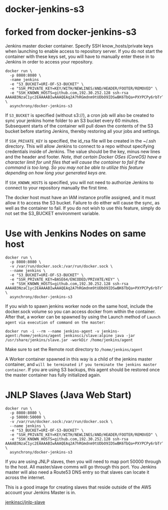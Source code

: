 # docker-jenkins-s3
# forked from docker-jenkins-s3

Jenkins master docker container. Specify SSH know_hosts/private keys when launching to enable access to repository server. If you do not start the container with these keys set, you will have to manually enter these in to Jenkins in order to access your repository.

```
docker run \
  -p 8080:8080 \
  -name jenkins
  -e "S3_BUCKET=URI-OF-S3-BUCKET" \
  -e "SSH_PRIVATE_KEY=KEY/WITH/NEWLINES/AND/HEADER/FOOTER/REMOVED" \
  -e "SSH_KNOWN_HOSTS=github.com,192.30.252.128 ssh-rsa AAAAB3NzaC1yc2EAAAABIwAAAQEAq2A7hRGmdnm9tUDbO9IDSwBK6TbQa+PXYPCPy6rbTrTtw7PHkccKrpp0yVhp5HdEIcKr6pLlVDBfOLX9QUsyCOV0wzfjIJNlGEYsdlLJizHhbn2mUjvSAHQqZETYP81eFzLQNnPHt4EVVUh7VfDESU84KezmD5QlWpXLmvU31/yMf+Se8xhHTvKSCZIFImWwoG6mbUoWf9nzpIoaSjB+weqqUUmpaaasXVal72J+UX2B+2RPW3RcT0eOzQgqlJL3RKrTJvdsjE3JEAvGq3lGHSZXy28G3skua2SmVi/w4yCE6gbODqnTWlg7+wC604ydGXA8VJiS5ap43JXiUFFAaQ==" \
  asynchrony/docker-jenkins-s3
```

If `S3_BUCKET` is specified (without s3://), a cron job will also be created to sync your jenkins home folder to an S3 bucket every 60 minutes. Subsequent starts of the container will pull down the contents of the S3 bucket before starting Jenkins, thereby restoring all your jobs and settings. 

If `SSH_PRIVATE_KEY` is specified, the id_rsa file will be created in the ~/.ssh directory. This will allow Jenkins to connect to a repo without specifying credentials inside of Jenkins. The value should be the key, minus new lines and the header and footer. *Note, that certain Docker OSes (CoreOS) have a character limit for unit files that will cause the container to fail if the command is too long. So you may not be able to utilize this feature depending on how long your generated keys are.*

If `SSH_KNOWN_HOSTS` is specified, you will not need to authorize Jenkins to connect to your repository manually the first time.

The docker host must have an IAM instance profile assigned, and it must allow it to access the S3 bucket. Failure to do either will cause the sync, as well as the container to fail. If you do not wish to use this feature, simply do not set the S3_BUCKET environment variable.


# Use with Jenkins Nodes on same host

```
docker run \
  -p 8080:8080 \
  -v /var/run/docker.sock:/var/run/docker.sock \
  --name jenkins \
  -e "S3_BUCKET=URI-OF-S3-BUCKET" \
  -e "SSH_PRIVATE_KEY=BASE64/ENCODED/PRIVATE/KEY" \
  -e "SSH_KNOWN_HOSTS=github.com,192.30.252.128 ssh-rsa AAAAB3NzaC1yc2EAAAABIwAAAQEAq2A7hRGmdnm9tUDbO9IDSwBK6TbQa+PXYPCPy6rbTrTtw7PHkccKrpp0yVhp5HdEIcKr6pLlVDBfOLX9QUsyCOV0wzfjIJNlGEYsdlLJizHhbn2mUjvSAHQqZETYP81eFzLQNnPHt4EVVUh7VfDESU84KezmD5QlWpXLmvU31/yMf+Se8xhHTvKSCZIFImWwoG6mbUoWf9nzpIoaSjB+weqqUUmpaaasXVal72J+UX2B+2RPW3RcT0eOzQgqlJL3RKrTJvdsjE3JEAvGq3lGHSZXy28G3skua2SmVi/w4yCE6gbODqnTWlg7+wC604ydGXA8VJiS5ap43JXiUFFAaQ==" \
  asynchrony/docker-jenkins-s3
```

If you wish to spawn jenkins worker node on the same host, include the docker.sock volume so you can access docker from within the container.
After that, a worker can be spawned by using the Launch method of `Launch agent via execution of command on the master`:
```
docker run -i --rm --name jenkins-agent -v jenkins-agent:/home/jenkins/agent jenkinsci/slave:alpine java -jar /usr/share/jenkins/slave.jar -workDir /home/jenkins/agent
```
Make sure to set the Remote root directory to `/home/jenkins/agent`

A Worker container spawned in this way is a child of the jenkins master container, and `will be terminated if you terminate the jenkins master container`. If you are using S3 backups, this agent should be restored once the master container has fully initialized again.


# JNLP Slaves (Java Web Start)

```
docker run \
  -p 8080:8080 \
  -p 50000:50000 \
  -v /var/run/docker.sock:/var/run/docker.sock \
  --name jenkins \
  -e "S3_BUCKET=URI-OF-S3-BUCKET" \
  -e "SSH_PRIVATE_KEY=KEY/WITH/NEWLINES/AND/HEADER/FOOTER/REMOVED" \
  -e "SSH_KNOWN_HOSTS=github.com,192.30.252.128 ssh-rsa AAAAB3NzaC1yc2EAAAABIwAAAQEAq2A7hRGmdnm9tUDbO9IDSwBK6TbQa+PXYPCPy6rbTrTtw7PHkccKrpp0yVhp5HdEIcKr6pLlVDBfOLX9QUsyCOV0wzfjIJNlGEYsdlLJizHhbn2mUjvSAHQqZETYP81eFzLQNnPHt4EVVUh7VfDESU84KezmD5QlWpXLmvU31/yMf+Se8xhHTvKSCZIFImWwoG6mbUoWf9nzpIoaSjB+weqqUUmpaaasXVal72J+UX2B+2RPW3RcT0eOzQgqlJL3RKrTJvdsjE3JEAvGq3lGHSZXy28G3skua2SmVi/w4yCE6gbODqnTWlg7+wC604ydGXA8VJiS5ap43JXiUFFAaQ==" \
  asynchrony/docker-jenkins-s3
```

If you are using JNLP slaves, then you will need to map port 50000 through to the host. All master/slave comms will go through this port. You Jenkins master will also need a Route53 DNS entry so that slaves can locate it across the internet.

This is a good image for creating slaves that reside outside of the AWS account your Jenkins Master is in.

[jenkinsci/jnlp-slave](https://hub.docker.com/r/jenkinsci/jnlp-slave/)



